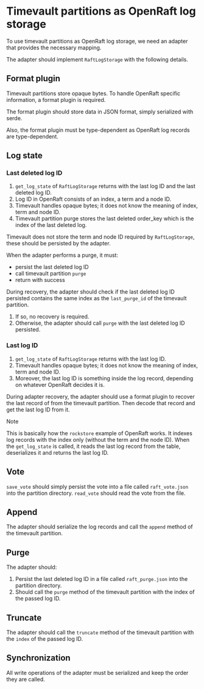 # Timevault partitions as OpenRaft log storage

To use timevault partitions as OpenRaft log storage, we need an adapter that provides
the necessary mapping.

The adapter should implement `RaftLogStorage` with the following details.

## Format plugin

Timevault partitions store opaque bytes. To handle OpenRaft specific information,
a format plugin is required.

The format plugin should store data in JSON format, simply serialized with serde.

Also, the format plugin must be type-dependent as OpenRaft log records are type-dependent.

## Log state

### Last deleted log ID

1. `get_log_state` of `RaftLogStorage` returns with the last log ID and the last deleted log ID.
2. Log ID in OpenRaft consists of an index, a term and a node ID.
3. Timevault handles opaque bytes; it does not know the meaning of index, term and node ID.
4. Timevault partition purge stores the last deleted order_key which is the index of the last deleted log.

Timevault does not store the term and node ID required by `RaftLogStorage`, these should be persisted by the adapter.

When the adapter performs a purge, it must:

- persist the last deleted log ID
- call timevault partition `purge`
- return with success

During recovery, the adapter should check if the last deleted log ID persisted contains the same index
as the `last_purge_id` of the timevault partition.

1. If so, no recovery is required.
2. Otherwise, the adapter should call `purge` with the last deleted log ID persisted.

### Last log ID

1. `get_log_state` of `RaftLogStorage` returns with the last log ID.
2. Timevault handles opaque bytes; it does not know the meaning of index, term and node ID.
3. Moreover, the last log ID is something inside the log record, depending on whatever OpenRaft decides it is.

During adapter recovery, the adapter should use a format plugin to recover the last record
of from the timevault partition. Then decode that record and get the last log ID from it.

> [!NOTE]
> This is basically how the `rockstore` example of OpenRaft works. It indexes log records with the index 
> only (without the term and the node ID). When the `get_log_state` is called, it reads the last log record
> from the table, deserializes it and returns the last log ID.

## Vote

`save_vote` should simply persist the vote into a file called `raft_vote.json` into the partition directory.
`read_vote` should read the vote from the file.

## Append

The adapter should serialize the log records and call the `append` method of the timevault partition.

## Purge

The adapter should:

1. Persist the last deleted log ID in a file called `raft_purge.json` into the partition directory.
2. Should call the `purge` method of the timevault partition with the index of the passed log ID.

## Truncate

The adapter should call the `truncate` method of the timevault partition with the `index` of the
passed log ID.

## Synchronization

All write operations of the adapter must be serialized and keep the order they are called. 